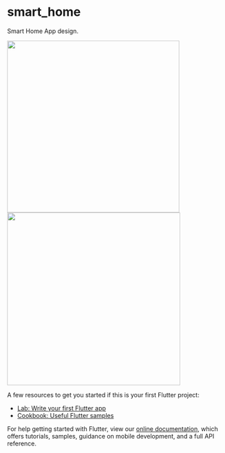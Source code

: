 # smart_home

Smart Home App design.

<p align="left">
  <img src="https://user-images.githubusercontent.com/27886627/200088806-eb54e352-caf5-41a4-a3bb-05ae0378f487.jpg" width="400" />
  <img src="https://user-images.githubusercontent.com/27886627/200088811-4a75e740-10ae-4829-b41c-ca567558cc9b.gif" width="402" />
</p>

A few resources to get you started if this is your first Flutter project:

- [Lab: Write your first Flutter app](https://flutter.dev/docs/get-started/codelab)
- [Cookbook: Useful Flutter samples](https://flutter.dev/docs/cookbook)

For help getting started with Flutter, view our
[online documentation](https://flutter.dev/docs), which offers tutorials,
samples, guidance on mobile development, and a full API reference.
